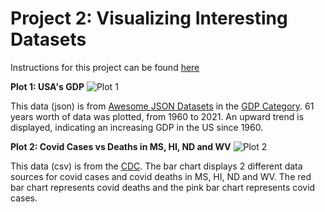 # Project 2: Visualizing Interesting Datasets 

Instructions for this project can be found [here](https://github.com/mikeizbicki/cmc-csci040/tree/2022fall/project_02)

**Plot 1: USA's GDP**
![Plot 1]() 
<!-- insert image above -->
This data (json) is from [Awesome JSON Datasets](https://github.com/jdorfman/awesome-json-datasets) in the [GDP Category](http://api.worldbank.org/v2/countries/USA/indicators/NY.GDP.MKTP.CD?per_page=5000&format=json).  61 years worth of data was plotted, from 1960 to 2021.  An upward trend is displayed, indicating an increasing GDP in the US since 1960.

**Plot 2: Covid Cases vs Deaths in MS, HI, ND and WV**
![Plot 2]()
<!-- insert image above -->
This data (csv) is from the [CDC](https://data.cdc.gov/Case-Surveillance/United-States-COVID-19-Cases-and-Deaths-by-State-o/9mfq-cb36/data).  The bar chart displays 2 different data sources for covid cases and covid deaths in MS, HI, ND and WV.  The red bar chart represents covid deaths and the pink bar chart represents covid cases.

<!-- helpful: https://docs.github.com/en/get-started/writing-on-github/getting-started-with-writing-and-formatting-on-github/basic-writing-and-formatting-syntax -->
